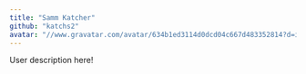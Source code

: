 ```yaml
---
title: "Samm Katcher"
github: "katchs2"
avatar: "//www.gravatar.com/avatar/634b1ed3114d0dcd04c667d483352814?d=identicon"
---
```


User description here!
